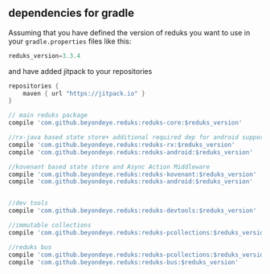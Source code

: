 ## dependencies for gradle
Assuming that you have defined the version of reduks you want to use in your ```gradle.properties```
files like this:
```groovy
reduks_version=3.3.4
```
and have added jitpack to your repositories
```groovy
repositories {
    maven { url "https://jitpack.io" }
}
```




```groovy
// main reduks package
compile 'com.github.beyondeye.reduks:reduks-core:$reduks_version'

//rx-java based state store+ additional required dep for android support
compile 'com.github.beyondeye.reduks:reduks-rx:$reduks_version'
compile 'com.github.beyondeye.reduks:reduks-android:$reduks_version'

//kovenant based state store and Async Action Middleware
compile 'com.github.beyondeye.reduks:reduks-kovenant:$reduks_version'
compile 'com.github.beyondeye.reduks:reduks-android:$reduks_version'


//dev tools
compile 'com.github.beyondeye.reduks:reduks-devtools:$reduks_version'

//immutable collections
compile 'com.github.beyondeye.reduks:reduks-pcollections:$reduks_version'

//reduks bus
compile 'com.github.beyondeye.reduks:reduks-pcollections:$reduks_version'
compile 'com.github.beyondeye.reduks:reduks-bus:$reduks_version'

```

